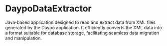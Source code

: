 # DaypoDataExtractor
Java-based application designed to read and extract data from XML files generated by the Daypo application. It efficiently converts the XML data into a format suitable for database storage, facilitating seamless data migration and manipulation.
